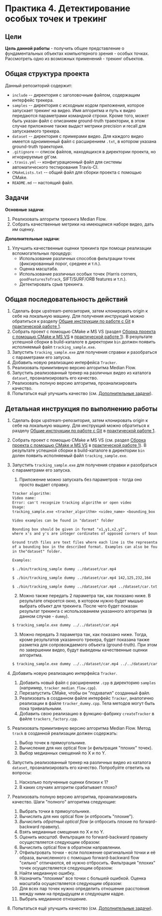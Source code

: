# Практика 4. Детектирование особых точек и трекинг

## Цели

__Цель данной работы__ - получить общее представление о фундаментальных объектах
компьютерного зрения - особых точках. Рассмотреть одно из возможных применений -
трекинг объектов.

## Общая структура проекта

Данный репозиторий содержит:

  - `include` -- директория с заголовочным файлом, содержащим интерфейс трекера.
  - `samples` -- директория с исходным кодом приложения, которое запускает
    трекинг на видео. Имя алгоритма и путь к видео передаются параметрами
    командной строки. Кроме того, может быть указан файл с описанием
    ground-truth траектории, в этом случае приложение также выдаст метрики
    precision и recall для запускаемого трекера.
  - `dataset` -- директория с примерами видео. Для каждого видео имеется
    одноименный файл с расширением `.txt`, в котором указана ground-truth
    траектория.
  - `.gitignore` -- список файлов, находящихся в директории проекта,
     но игнорируемые git'ом.
  - `.travis.yml` -- конфигурационный файл для системы автоматического
     тестирования Travis-CI.
  - `CMakeLists.txt` -- общий файл для сборки проекта с помощью CMake.
  - `README.md` -- настоящий файл.

## Задачи

__Основные задачи__:

  1. Реализовать алгоритм трекинга Median Flow.
  2. Собрать качественные метрики на имеющемся наборе видео, дать им оценку.

__Дополнительные задачи__:

  1. Улучшить качественные оценки трекинга при помощи реализации вспомогательных
     процедур:
     - Использование различных способов фильтрации точек (фиксированный порог,
       среднее и т.п.).
     - Оценка масштаба.
     - Использование различных особых точек (Harris corners,
       `goodFeaturesToTrack`, SIFT/SURF/ORB features и т.п.).
     - Детектировать срыв трекинга.

## Общая последовательность действий

  1. Сделать форк upstream-репозитория, затем клонировать origin к себе на
     локальную машину. Для получения инструкций можно обратиться к разделу
     [Общие инструкции по работе с Git][git-intro]
     в [практической работе 1][practice1].
  2. Собрать проект с помощью CMake и MS VS (раздел
     [Сборка проекта с помощью CMake и MS VS][cmake-msvs]
     в [практической работе 1][practice1]). В результате успешной сборки в
     build-каталоге в директории `bin` должен появить исполняемый файл
     `tracking_sample.exe`.
  3. Запустить `tracking_sample.exe` для получения справки и разобраться с
     параметрами его запуска.
  4. Добавить новую реализацию интерфейса `Tracker`.
  5. Реализовать примитивную версию алгоритма Median Flow.
  6. Запустить реализованный трекер на различных видео из каталога `dataset`,
     проанализировать его качество.
  7. Реализовать полную версию алгоритма, проанализировать качество.
  8. Попытаться ещё улучшить качество (см. [Дополнительные задачи][tasks]).

## Детальная инструкция по выполнению работы

  1. Сделать форк upstream-репозитория, затем клонировать origin к себе на
     локальную машину. Для инструкций можно обратиться к разделу
     [Общие инструкции по работе с Git][git-intro]
     в [практической работе 1][practice1].
  2. Собрать проект с помощью CMake и MS VS (см. раздел
     [Сборка проекта с помощью CMake и MS VS][cmake-msvs]
     в [практической работе 1][practice1]). В результате успешной сборки
     в build-каталоге в директории `bin` долен появить исполняемый
     файл `tracking_sample.exe`.
  3. Запустить `tracking_sample.exe` для получения справки и разобраться с
     параметрами его запуска.
     1. Приложение можно запускать без параметров - тогда оно просто выдает справку.

     ```txt
     Tracker algorithm:
     Video name:
     Error: can't recognize tracking algorithm or open video
     Usage:
     tracking_sample.exe <tracker_algorithm> <video_name> <bounding_box or path_to_gt_file>

     Video examples can be found in "dataset" folder

     Bounding box should be given in format "x1,y1,x2,y2",
     where x's and y's are integer cordinates of opposed corners of bounding box

     Ground truth files are text files where each line is the representation
     of a bounding box in the described format. Examples can also be found
     in the"dataset" folder.

     Examples:

     $ ./bin/tracking_sample dummy ../dataset/car.mp4

     $ ./bin/tracking_sample dummy ../dataset/car.mp4 142,125,232,164

     $ ./bin/tracking_sample dummy ../dataset/car.mp4 ../dataset/car.txt
     ```

     2. Можно также передать 2 параметра так, как показано ниже. В
        результате откроется окно, в котором нужно будет мышью выбрать
        объект для трекинга. После чего будет показан результат трекинга
        с использованием указанного алгоритма (в данном случае - `dummy`).

     ```bash
     $ tracking_sample.exe dummy ../../dataset/car.mp4
     ```

     3. Можно передать 3 параметра так, как показано ниже. Тогда, кроме
        результатов указанного трекера, будет показана также разметка
        для сопровождаемого объекта (ground-truth). При этом по завершении
        видео, будут выведены качественные оценки алгоритма.

     ```bash
     $ tracking_sample.exe dummy ../../dataset/car.mp4 ../../dataset/car.txt
     ```

  4. Добавить новую реализацию интерфейса `Tracker`.
     1. Добавить новый файл с расширением `.cpp` в директорию `samples`
        (например, `tracker_median_flow.cpp`).
     2. Перезапустить CMake, чтобы он "подхватил" созданный файл.
     3. Реализовать в созданном файле интерфейс `Tracker`, аналогично реализации
        в файле `tracker_dummy.cpp`. Тела методов могут быть пока тривиальными.
     4. Добавить свою реализацию в функцию-фабрику `createTracker` в файле
        `trackers_factory.cpp`.
  5. Реализовать примитивную версию алгоритма Median Flow. Метод `track` в
     созданной реализации должен содержать:
     1. Выбор точек в прямоугольнике.
     2. Вычисление для них optical flow (и фильтрация "плохих" точек).
     3. Выбор медианных смещений по X и по Y.
  6. Запустить реализованный трекер на различных видео из каталога `dataset`,
     проанализировать его качество. Попробуйте ответить на вопросы:
     1. Насколько полученные оценки близки к 1? 
     2. В каких случаях алгоритм срабатывает плохо?
  7. Реализовать полную версию алгоритма, проанализировать качество. Шаги
     "полного" алгоритма следующие:
     1. Выбрать точки в прямоугольнике.
     2. Вычислить для них optical flow (и отбросить "плохие").
     3. *Вычислить обратный optical flow* (и отбросить плохие по forward-backward
        правилу).
     4. Взять медианные смещения по X и по Y.
     5. *Оценить масштаб*.
     Фильтрация по forward-backward правилу осуществляется следующим образом:
     1. Вычислить optical flow в обратном направлении.
     2. Отфильтровать точки - если положение оригинальной точки и её образа,
        вычисленного с помощью forward-backward flow "сильно" отличаются, её нужно
        отбросить.
     Фильтрация "плохих" точек осуществляется следующим образом:
     1. Найти медианную ошибку.
     2. Назначить "плохими" все точки с большей ошибкой.
     Оценка масштаба осуществляется следующим образом:
     1. Для всех пар точек нужно определить отношение расстояния между ними на
        предыдущем и следующем кадре.
     2. Выбрать медианное отношение.
  8. Попытаться ещё улучшить качество (см. [Дополнительные задачи][tasks]).


<!-- LINKS -->

[practice1]: https://github.com/Itseez-NNSU-SummerSchool2015/practice1-devtools
[git-intro]: https://github.com/Itseez-NNSU-SummerSchool2015/practice1-devtools#Общие-инструкции-по-работе-с-git
[cmake-msvs]: https://github.com/Itseez-NNSU-SummerSchool2015/practice1-devtools#Сборка-проекта-с-помощью-cmake-и-microsoft-visual-studio
[tasks]: https://github.com/Itseez-NNSU-SummerSchool2015/practice4-tracking#Задачи